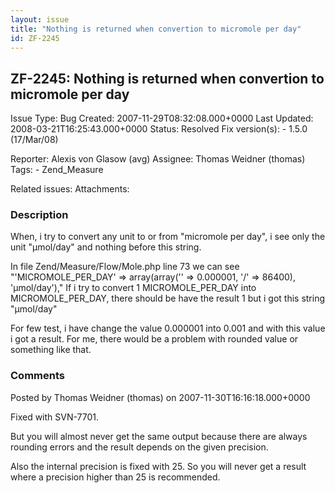 ```yaml
---
layout: issue
title: "Nothing is returned when convertion to micromole per day"
id: ZF-2245
---
```


ZF-2245: Nothing is returned when convertion to micromole per day
-----------------------------------------------------------------

 Issue Type: Bug Created: 2007-11-29T08:32:08.000+0000 Last Updated: 2008-03-21T16:25:43.000+0000 Status: Resolved Fix version(s): - 1.5.0 (17/Mar/08)
 
 Reporter:  Alexis von Glasow (avg)  Assignee:  Thomas Weidner (thomas)  Tags: - Zend\_Measure
 
 Related issues: 
 Attachments: 
### Description

When, i try to convert any unit to or from "micromole per day", i see only the unit "µmol/day" and nothing before this string.

In file Zend/Measure/Flow/Mole.php line 73 we can see "'MICROMOLE\_PER\_DAY' => array(array('' => 0.000001, '/' => 86400), 'µmol/day')," If i try to convert 1 MICROMOLE\_PER\_DAY into MICROMOLE\_PER\_DAY, there should be have the result 1 but i got this string "µmol/day"

For few test, i have change the value 0.000001 into 0.001 and with this value i got a result. For me, there would be a problem with rounded value or something like that.

 

 

### Comments

Posted by Thomas Weidner (thomas) on 2007-11-30T16:16:18.000+0000

Fixed with SVN-7701.

But you will almost never get the same output because there are always rounding errors and the result depends on the given precision.

Also the internal precision is fixed with 25. So you will never get a result where a precision higher than 25 is recommended.

 

 